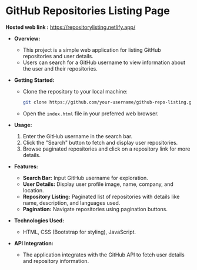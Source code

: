 # GitHub Repositories Listing Page

**Hosted web link :** https://repositorylisting.netlify.app/

- **Overview:**
  - This project is a simple web application for listing GitHub repositories and user details.
  - Users can search for a GitHub username to view information about the user and their repositories.

- **Getting Started:**
  - Clone the repository to your local machine:
    ```bash
    git clone https://github.com/your-username/github-repo-listing.git
    ```
  - Open the `index.html` file in your preferred web browser.

- **Usage:**
  1. Enter the GitHub username in the search bar.
  2. Click the "Search" button to fetch and display user repositories.
  3. Browse paginated repositories and click on a repository link for more details.

- **Features:**
  - **Search Bar:** Input GitHub username for exploration.
  - **User Details:** Display user profile image, name, company, and location.
  - **Repository Listing:** Paginated list of repositories with details like name, description, and languages used.
  - **Pagination:** Navigate repositories using pagination buttons.

- **Technologies Used:**
  - HTML, CSS (Bootstrap for styling), JavaScript.

- **API Integration:**
  - The application integrates with the GitHub API to fetch user details and repository information.
